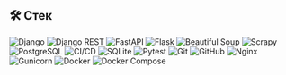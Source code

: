 ## 🛠 Стек

![Django](https://img.shields.io/badge/Django-092E20?style=for-the-badge&logo=django&logoColor=white)  ![Django REST](https://img.shields.io/badge/DJANGO-REST-ff1709?style=for-the-badge&logo=django&logoColor=white&color=ff1709&labelColor=gray) ![FastAPI](https://img.shields.io/badge/FastAPI-005571?style=for-the-badge&logo=fastapi) ![Flask](https://img.shields.io/badge/Flask-000000?style=for-the-badge&logo=flask&logoColor=white) ![Beautiful Soup](https://img.shields.io/badge/Beautiful_Soup-green?style=for-the-badge&logo=python&logoColor=white) ![Scrapy](https://img.shields.io/badge/Scrapy-FF6600?style=for-the-badge&logo=scrapy&logoColor=white) ![PostgreSQL](https://img.shields.io/badge/PostgreSQL-316192?style=for-the-badge&logo=postgresql&logoColor=white) ![CI/CD](https://img.shields.io/badge/CI/CD-000000?style=for-the-badge&logo=githubactions&logoColor=white) ![SQLite](https://img.shields.io/badge/SQLite-07405E?style=for-the-badge&logo=sqlite&logoColor=white) ![Pytest](https://img.shields.io/badge/Pytest-0A9EDC?style=for-the-badge&logo=pytest&logoColor=white) ![Git](https://img.shields.io/badge/Git-F05032?style=for-the-badge&logo=git&logoColor=white) ![GitHub](https://img.shields.io/badge/GitHub-100000?style=for-the-badge&logo=github&logoColor=white) ![Nginx](https://img.shields.io/badge/Nginx-009639?style=for-the-badge&logo=nginx&logoColor=white) ![Gunicorn](https://img.shields.io/badge/Gunicorn-499848?style=for-the-badge&logo=gunicorn&logoColor=white) ![Docker](https://img.shields.io/badge/Docker-2496ED?style=for-the-badge&logo=docker&logoColor=white) ![Docker Compose](https://img.shields.io/badge/Docker_Compose-2496ED?style=for-the-badge&logo=docker&logoColor=white)
